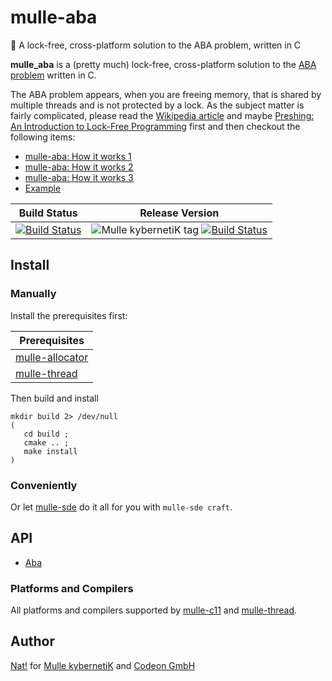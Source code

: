 # mulle-aba

🚮 A lock-free, cross-platform solution to the ABA problem, written in C

**mulle_aba** is a (pretty much) lock-free, cross-platform solution to the
[ABA problem](//en.wikipedia.org/wiki/ABA_problem) written in C.

The ABA problem appears, when you are freeing memory, that is shared by
multiple threads and is not protected by a lock. As the subject matter is
fairly complicated, please read the [Wikipedia article](//en.wikipedia.org/wiki/ABA_problem) and maybe [Preshing: An Introduction to Lock-Free Programming](http://preshing.com/20120612/an-introduction-to-lock-free-programming/) first and then checkout the following items:

* [mulle-aba: How it works 1](//www.mulle-kybernetik.com/weblog/2015/mulle_aba_how_it_works_1.html)
* [mulle-aba: How it works 2](//www.mulle-kybernetik.com/weblog/2015/mulle_aba_how_it_works_2.html)
* [mulle-aba: How it works 3](//www.mulle-kybernetik.com/weblog/2015/mulle_aba_how_it_works_3.html)
* [Example](example/main.m)


Build Status | Release Version
-------------|-----------------------------------
[![Build Status](https://travis-ci.org/mulle-concurrent/mulle-aba.svg?branch=release)](https://travis-ci.org/mulle-concurrent/mulle-aba) | ![Mulle kybernetiK tag](https://img.shields.io/github/tag/mulle-concurrent/mulle-aba.svg) [![Build Status](https://travis-ci.org/mulle-concurrent/mulle-aba.svg?branch=release)](https://travis-ci.org/mulle-concurrent/mulle-aba)


## Install


### Manually

Install the prerequisites first:

| Prerequisites                                              |
|------------------------------------------------------------|
| [mulle-allocator](//github.com/mulle-c/mulle-allocator)    |
| [mulle-thread](//github.com/mulle-concurrent/mulle-thread) |

Then build and install

```
mkdir build 2> /dev/null
(
   cd build ;
   cmake .. ;
   make install
)
```

### Conveniently

Or let [mulle-sde](//github.com/mulle-sde) do it all for you with `mulle-sde craft`.


## API

* [Aba](dox/API_ABA.md)

### Platforms and Compilers

All platforms and compilers supported by
[mulle-c11](//github.com/mulle-c/mulle-c11) and
[mulle-thread](//github.com/mulle-concurrent/mulle-thread).

## Author

[Nat!](//www.mulle-kybernetik.com/weblog) for
[Mulle kybernetiK](//www.mulle-kybernetik.com) and
[Codeon GmbH](//www.codeon.de)

